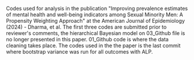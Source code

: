 Codes used for analysis in the publication "Improving prevalence estimates of mental health and well-being indicators among Sexual Minority Men: A Propensity Weighting Approach" at the American Journal of Epidemiology (2024) - Dharma, et al. The first three codes are submitted prior to reviewer's comments, the hierarchical Bayesian model on 03_Github file is no longer presented in this paper. 01_Github code is where the data cleaning takes place. The codes used in the the paper is the last commit where bootstrap variance was run for all outcomes with ALP.  
